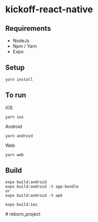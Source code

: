 # kickoff-react-native

## Requirements

- NodeJs
- Npm / Yarn
- Expo

## Setup

```
yarn install
```

## To run

iOS

```
yarn ios
```

Android

```
yarn android
```

Web

```
yarn web
```

## Build

```
expo build:android
expo build:android -t app-bundle
or
expo build:android -t apk

expo build:ios
```
#   r e b o r n _ p r o j e c t  
 